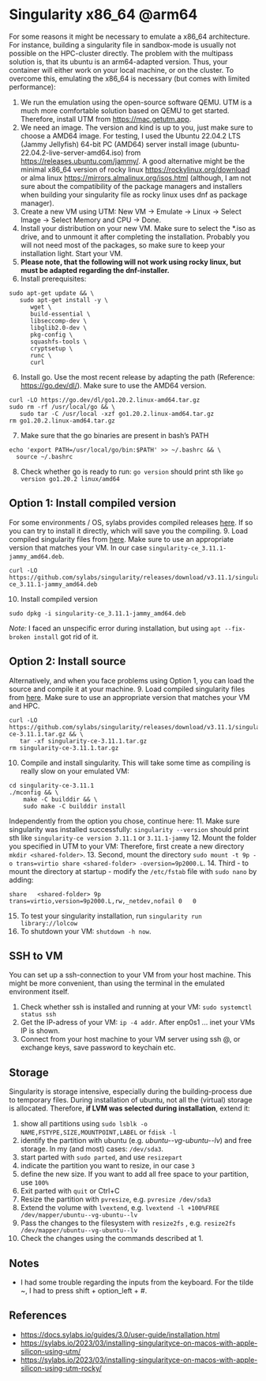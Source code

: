 # Singularity x86_64 @arm64
For some reasons it might be necessary to emulate a x86_64 architecture. For instance, building a singularity file in sandbox-mode is usually not possible on the HPC-cluster directly. The problem with the multipass solution is, that its ubuntu is an arm64-adapted version. Thus, your container will either work on your local machine, or on the cluster. To overcome this, emulating the x86_64 is necessary (but comes with limited performance):

1. We run the emulation using the open-source software QEMU. UTM is a much more comfortable solution based on QEMU to get started. Therefore, install UTM from https://mac.getutm.app.
2. We need an image. The version and kind is up to you, just make sure to choose a AMD64 image. For testing, I used the Ubuntu 22.04.2 LTS (Jammy Jellyfish) 64-bit PC (AMD64) server install image (ubuntu-22.04.2-live-server-amd64.iso) from https://releases.ubuntu.com/jammy/. A good alternative might be the minimal x86_64 version of rocky linux https://rockylinux.org/download or alma linux https://mirrors.almalinux.org/isos.html (although, I am not sure about the compatibility of the package managers and installers when building your singularity file as rocky linux uses dnf as package manager).
3. Create a new VM using UTM: New VM -> Emulate -> Linux -> Select Image -> Select Memory and CPU -> Done.
4. Install your distribution on your new VM. Make sure to select the \*.iso as drive, and to unmount it after completing the installation. Probably you will not need most of the packages, so make sure to keep your installation light. Start your VM.
5. **Please note, that the following will not work using rocky linux, but must be adapted regarding the dnf-installer.**
6. Install prerequisites:
``` shell
sudo apt-get update && \
   sudo apt-get install -y \
      wget \
      build-essential \
      libseccomp-dev \
      libglib2.0-dev \
      pkg-config \
      squashfs-tools \
      cryptsetup \
      runc \
      curl
```
6. Install go. Use the most recent release by adapting the path (Reference: https://go.dev/dl/). Make sure to use the AMD64 version.
``` shell
curl -LO https://go.dev/dl/go1.20.2.linux-amd64.tar.gz
sudo rm -rf /usr/local/go && \
   sudo tar -C /usr/local -xzf go1.20.2.linux-amd64.tar.gz
rm go1.20.2.linux-amd64.tar.gz
```
7. Make sure that the go binaries are present in bash’s PATH
``` shell
echo 'export PATH=/usr/local/go/bin:$PATH' >> ~/.bashrc && \
  source ~/.bashrc
```
8. Check whether go is ready to run: `go version` should print sth like `go version go1.20.2 linux/amd64`

## Option 1: Install compiled version
For some environments / OS, sylabs provides compiled releases [here](https://github.com/sylabs/singularity/releases). If so you can try to install it directly, which will save you the compiling.
9. Load compiled singularity files from [here](https://github.com/sylabs/singularity/releases). Make sure to use an appropriate version that matches your VM. In our case `singularity-ce_3.11.1-jammy_amd64.deb`.
``` shell
curl -LO https://github.com/sylabs/singularity/releases/download/v3.11.1/singularity-ce_3.11.1-jammy_amd64.deb
```
10. Install compiled version
``` shell
sudo dpkg -i singularity-ce_3.11.1-jammy_amd64.deb
```
*Note:* I faced an unspecific error during installation, but using `apt --fix-broken install` got rid of it.

## Option 2: Install source
Alternatively, and when you face problems using Option 1, you can load the source and compile it at your machine.
9. Load compiled singularity files from [here](https://github.com/sylabs/singularity/releases). Make sure to use an appropriate version that matches your VM and HPC.
``` shell
curl -LO https://github.com/sylabs/singularity/releases/download/v3.11.1/singularity-ce-3.11.1.tar.gz && \
   tar -xf singularity-ce-3.11.1.tar.gz
rm singularity-ce-3.11.1.tar.gz
```
10. Compile and install singularity. This will take some time as compiling is really slow on your emulated VM:
``` shell
cd singularity-ce-3.11.1
./mconfig && \
    make -C builddir && \
    sudo make -C builddir install
```

Independently from the option you chose, continue here:
11. Make sure singularity was installed successfully: `singularity --version` should print sth like `singularity-ce version 3.11.1` or `3.11.1-jammy`
12. Mount the folder you specified in UTM to your VM: Therefore, first create a new directory `mkdir <shared-folder>`.
13. Second, mount the directory `sudo mount -t 9p -o trans=virtio share <shared-folder> -oversion=9p2000.L`.
14. Third - to mount the directory at startup - modify the `/etc/fstab` file with `sudo nano` by adding:
```shell
share	<shared-folder>	9p	trans=virtio,version=9p2000.L,rw,_netdev,nofail	0	0
```
15. To test your singularity installation, run `singularity run library://lolcow`
16. To shutdown your VM: `shutdown -h now`.

## SSH to VM
You can set up a ssh-connection to your VM from your host machine. This might be more convenient, than using the terminal in the emulated environment itself.
1. Check whether ssh is installed and running at your VM: `sudo systemctl status ssh`
2. Get the IP-adress of your VM: `ip -4 addr`. After enp0s1 ... inet your VMs IP is shown.
3. Connect from your host machine to your VM server using ssh <username>@<vm-ip-adress>, or exchange keys, save password to keychain etc.

## Storage
Singularity is storage intensive, especially during the building-process due to temporary files. During installation of ubuntu, not all the (virtual) storage is allocated. Therefore, **if LVM was selected during installation**, extend it:
1. show all partitions using `sudo lsblk -o NAME,FSTYPE,SIZE,MOUNTPOINT,LABEL` or `fdisk -l`
2. identify the partition with ubuntu (e.g. *ubuntu--vg-ubuntu--lv*) and free storage. In my (and most) cases: `/dev/sda3`.
3. start parted with `sudo parted`, and use `resizepart`
4. indicate the partition you want to resize, in our case `3`
5. define the new size. If you want to add all free space to your partition, use `100%`
6. Exit parted with `quit` or Ctrl+C
7. Resize the partition with `pvresize`, e.g. `pvresize /dev/sda3`
8. Extend the volume with `lvextend`, e.g. `lvextend -l +100%FREE /dev/mapper/ubuntu--vg-ubuntu--lv`
9. Pass the changes to the filesystem with `resize2fs` , e.g. `resize2fs /dev/mapper/ubuntu--vg-ubuntu--lv`
10. Check the changes using the commands described at 1.
   
## Notes
- I had some trouble regarding the inputs from the keyboard. For the tilde ~, I had to press shift + option_left + #.

## References
- https://docs.sylabs.io/guides/3.0/user-guide/installation.html
- https://sylabs.io/2023/03/installing-singularityce-on-macos-with-apple-silicon-using-utm/
- https://sylabs.io/2023/03/installing-singularityce-on-macos-with-apple-silicon-using-utm-rocky/
